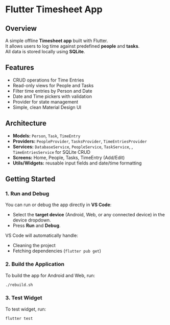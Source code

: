 # Flutter Timesheet App

## Overview

A simple offline **Timesheet app** built with Flutter.  
It allows users to log time against predefined **people** and **tasks**.  
All data is stored locally using **SQLite**.

## Features

- CRUD operations for Time Entries
- Read-only views for People and Tasks
- Filter time entries by Person and Date
- Date and Time pickers with validation
- Provider for state management
- Simple, clean Material Design UI

## Architecture

- **Models:** `Person`, `Task`, `TimeEntry`
- **Providers:** `PeopleProvider`, `TasksProvider`, `TimeEntriesProvider`
- **Services:** `DatabaseService`, `PeopleService`, `TaskService`, , `TimeEntriesService` for SQLite CRUD
- **Screens:** Home, People, Tasks, TimeEntry (Add/Edit)
- **Utils/Widgets:** reusable input fields and date/time formatting

## Getting Started

### 1. Run and Debug

You can run or debug the app directly in **VS Code**:

- Select the **target device** (Android, Web, or any connected device) in the device dropdown.
- Press **Run** and **Debug**.

VS Code will automatically handle:

- Cleaning the project
- Fetching dependencies (`flutter pub get`)

### 2. Build the Application

To build the app for Android and Web, run:

```bash
./rebuild.sh
```

### 3. Test Widget

To test widget, run:

```bash
flutter test
```
